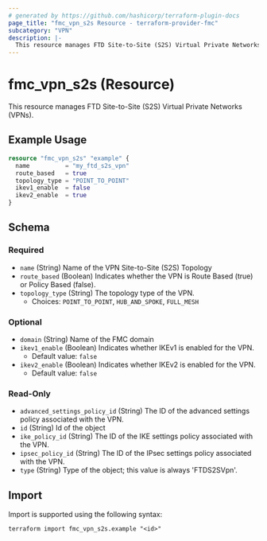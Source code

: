 ```yaml
---
# generated by https://github.com/hashicorp/terraform-plugin-docs
page_title: "fmc_vpn_s2s Resource - terraform-provider-fmc"
subcategory: "VPN"
description: |-
  This resource manages FTD Site-to-Site (S2S) Virtual Private Networks (VPNs).
---
```


# fmc_vpn_s2s (Resource)

This resource manages FTD Site-to-Site (S2S) Virtual Private Networks (VPNs).

## Example Usage

```terraform
resource "fmc_vpn_s2s" "example" {
  name          = "my_ftd_s2s_vpn"
  route_based   = true
  topology_type = "POINT_TO_POINT"
  ikev1_enable  = false
  ikev2_enable  = true
}
```

<!-- schema generated by tfplugindocs -->
## Schema

### Required

- `name` (String) Name of the VPN Site-to-Site (S2S) Topology
- `route_based` (Boolean) Indicates whether the VPN is Route Based (true) or Policy Based (false).
- `topology_type` (String) The topology type of the VPN.
  - Choices: `POINT_TO_POINT`, `HUB_AND_SPOKE`, `FULL_MESH`

### Optional

- `domain` (String) Name of the FMC domain
- `ikev1_enable` (Boolean) Indicates whether IKEv1 is enabled for the VPN.
  - Default value: `false`
- `ikev2_enable` (Boolean) Indicates whether IKEv2 is enabled for the VPN.
  - Default value: `false`

### Read-Only

- `advanced_settings_policy_id` (String) The ID of the advanced settings policy associated with the VPN.
- `id` (String) Id of the object
- `ike_policy_id` (String) The ID of the IKE settings policy associated with the VPN.
- `ipsec_policy_id` (String) The ID of the IPsec settings policy associated with the VPN.
- `type` (String) Type of the object; this value is always 'FTDS2SVpn'.

## Import

Import is supported using the following syntax:

```shell
terraform import fmc_vpn_s2s.example "<id>"
```
